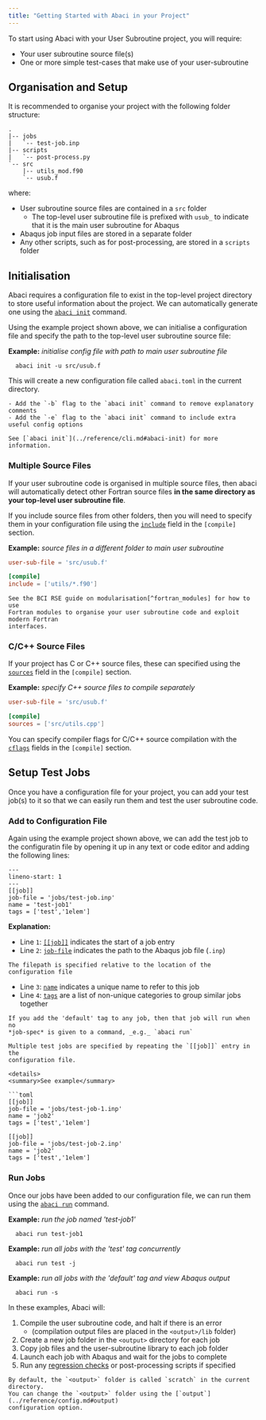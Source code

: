 ```yaml
---
title: "Getting Started with Abaci in your Project"
---
```


To start using Abaci with your User Subroutine project, you will require:

- Your user subroutine source file(s)
- One or more simple test-cases that make use of your user-subroutine


## Organisation and Setup

It is recommended to organise your project with the following folder structure:

```text
.
|-- jobs
|   `-- test-job.inp
|-- scripts
|   `-- post-process.py
`-- src
    |-- utils_mod.f90
    `-- usub.f
```

where:

- User subroutine source files are contained in a `src` folder
  - The top-level user subroutine file is prefixed with `usub_` to indicate
    that it is the main user subroutine for Abaqus
- Abaqus job input files are stored in a separate folder
- Any other scripts, such as for post-processing, are stored in a `scripts` folder


## Initialisation

Abaci requires a configuration file to exist in the top-level project directory
to store useful information about the project. We can automatically generate
one using the [`abaci init`](../reference/cli.md#abaci-init) command.

Using the example project shown above, we can initialise a configuration file
and specify the path to the top-level user subroutine source file:

__Example:__ *initialise config file with path to main user subroutine file*

```shell
  abaci init -u src/usub.f
```

This will create a new configuration file called `abaci.toml` in the current
directory.

```{hint}
- Add the `-b` flag to the `abaci init` command to remove explanatory comments
- Add the `-e` flag to the `abaci init` command to include extra useful config options

See [`abaci init`](../reference/cli.md#abaci-init) for more information.
```

### Multiple Source Files

If your user subroutine code is organised in multiple source files, then abaci
will automatically detect other Fortran source files __in the same directory as
your top-level user subroutine file__.

If you include source files from other folders, then you will need to specify
them in your configuration file using the [`include`](../reference/config.md#include-1)
field in the `[compile]` section.

__Example:__ *source files in a different folder to main user subroutine*

```toml
user-sub-file = 'src/usub.f'

[compile]
include = ['utils/*.f90']
```

```{seealso}
See the BCI RSE guide on modularisation[^fortran_modules] for how to use
Fortran modules to organise your user subroutine code and exploit modern Fortran
interfaces.
```

[^fortran_modules]: <https://bristolcompositesinstitute.github.io/RSE-Guide/abaqus-user-subroutines/using-fortran-modules.html>


### C/C++ Source Files

If your project has C or C++ source files, these can specified using the
[`sources`](../reference/config.md#sources) field in the `[compile]` section.

__Example:__ *specify C++ source files to compile separately*

```toml
user-sub-file = 'src/usub.f'

[compile]
sources = ['src/utils.cpp']
```

You can specify compiler flags for C/C++ source compilation with the
[`cflags`](../reference/config.md#cflagswindows--cflagslinux) fields
in the `[compile]` section.

## Setup Test Jobs 

Once you have a configuration file for your project, you can add your test
job(s) to it so that we can easily run them and test the user subroutine code.


### Add to Configuration File

Again using the example project shown above, we can add the test job to the
configuratin file by opening it up in any text or code editor and adding the
following lines:

```{code-block} toml
---
lineno-start: 1
---
[[job]]
job-file = 'jobs/test-job.inp'
name = 'test-job1'
tags = ['test','1elem']
```

__Explanation:__

- Line `1`: [`[[job]]`](../reference/config.md#jobs-list) indicates the start of a job entry
- Line `2`: [`job-file`](../reference/config.md#job-file) indicates the path to the Abaqus job file (`.inp`)

```{note}
The filepath is specified relative to the location of the configuration file
```

- Line `3`: [`name`](../reference/config.md#name-1) indicates a unique name to refer to this job
- Line `4`: [`tags`](../reference/config.md#tags) are a list of non-unique categories to group similar jobs together


```{hint}
If you add the 'default' tag to any job, then that job will run when no
*job-spec* is given to a command, _e.g._ `abaci run`
```

```{important}
Multiple test jobs are specified by repeating the `[[job]]` entry in the
configuration file.

<details>
<summary>See example</summary>

```toml
[[job]]
job-file = 'jobs/test-job-1.inp'
name = 'job2'
tags = ['test','1elem']

[[job]]
job-file = 'jobs/test-job-2.inp'
name = 'job2'
tags = ['test','1elem']
```

</details>



### Run Jobs

Once our jobs have been added to our configuration file, we can run them
using the [`abaci run`](../reference/cli.md#abaci-run) command.

__Example:__ *run the job named 'test-job1'*

```shell
  abaci run test-job1
```

__Example:__ *run all jobs with the 'test' tag concurrently*

```shell
  abaci run test -j
```

__Example:__ *run all jobs with the 'default' tag and view Abaqus output*

```shell
  abaci run -s
```

In these examples, Abaci will:

1. Compile the user subroutine code, and halt if there is an error 
   - (compilation output files are placed in the `<output>/lib` folder)
2. Create a new job folder in the `<output>` directory for each job
3. Copy job files and the user-subroutine library to each job folder
4. Launch each job with Abaqus and wait for the jobs to complete
5. Run any [regression checks](./regression-checks.md) or
   post-processing scripts if specified

```{note}
By default, the `<output>` folder is called `scratch` in the current directory.
You can change the `<output>` folder using the [`output`](../reference/config.md#output)
configuration option.
```